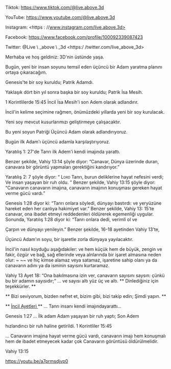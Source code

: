 Tiktok: <https://www.tiktok.com/@live.above.3d>

YouTube: <https://www.youtube.com/@live.above.3d>

Instagram: <https : //www.instagram.com/live.above.3d>

Facebook: <https://www.facebook.com/profile/100092339087423>

Twitter: @Live \ _above \ _3d <https:/ /twitter.com/live_above_3d>

Merhaba ve hoş geldiniz: 3D'nin üstünde yaşa.

Bugün, yeni bir
insan soyunu temsil eden üçüncü bir Adam yaratma planını ortaya çıkaracağım.

Genesis'te bir soy kuruldu; Patrik Adamdı.

Yaklaşık dört bin yıl sonra başka bir soy kuruldu;
Patrik İsa Mesih.

1 Korintlilerde 15:45 İncil İsa Mesih'i son Adem olarak adlandırır.

İncil'in kelime seçimine rağmen, önümüzdeki yıllarda yeni bir
soy kurulacak.

Yeni soy mevcut kusurlarımızı geliştirmeye çalışacaktır.

Bu yeni soyun Patriği Üçüncü Adam olarak adlandırıyoruz.

Bugün ilk Adam'ı üçüncü adamla karşılaştırıyoruz.

Yaratılış 1: 27'de Tanrı ilk Adem'i kendi imajında ​​yarattı.

Benzer şekilde, Vahiy 13:14 şöyle diyor: “Canavar,
Dünya üzerinde duran, canavara bir görüntü yapmaları gerektiğini kandırıyor.”

Yaratılış 2: 7 şöyle diyor: “<span class =" smallcaps "> Lord </span> Tanrı, burun deliklerine hayat nefesini verdi; Ve insan yaşayan bir ruh oldu. ”
Benzer şekilde, Vahiy 13:15 şöyle diyor: “Canavarın canavarın imajına, canavarın imajının konuşması gereken hayat verme gücü vardı.”

Genesis 1:28 diyor ki: “Tanrı onlara söyledi, dünyayı bastırdı: ve yeryüzüne hareket eden her canlıya hakimiyet var.”
Benzer şekilde, Vahiy 13: 15'te canavar, ona ibadet etmeyi reddedenleri öldürerek egemenliği uygular. Sonunda, Yaratılış 1:28 diyor ki: “Tanrı onlara dedi, verimli ol ve

Çarpın ve dünyayı yenileyin.”
Benzer şekilde, 16-18 ayetinden Vahiy 13'te,

Üçüncü Adam'ın soyu,
bir işaretle zorla dünyaya yayılacaktır.

İncil'in nasıl koyduğu aşağıdakiler:
ve hem küçük hem de büyük, zengin ve fakir, özgür ve bağ, sağ ellerinde veya alnlarında bir işaret almasına neden olur: ~ ~~ ve hiç kimse alamaz veya satamaz, işaretine sahip olanı ya da canavarın adını ya da isminin sayısını kurtaramaz.

Vahiy 13 Ayet 18: “Ona bakılmasına izin ver, canavarın sayısını saysın: çünkü bu bir adamın sayısıdır;”
… ve sayısı altı yüz üç ve altı.
** Dinlediğiniz için teşekkürler. **

** Bizi seviyorum, bizden nefret et, bizim gibi, bizi takip edin; Şimdi yapın. **

** <U> İncil Ayetleri </u> **
… Tanrı insanı kendi imajında ​​yarattı…

Genesis 1:27
… İlk adam Adam yaşayan bir ruh yaptı; Son Adem

hızlandırıcı bir ruh haline getirildi.
1 Korintliler 15:45

… Canavarın imajına hayat verme gücü vardı, canavarın imajı hem konuşmalı hem de ibadet etmeyecek kadar çok Canavarın görüntüsü öldürülmelidir.

Vahiy 13:15

<https://youtu.be/a7prmsdjvp0>







